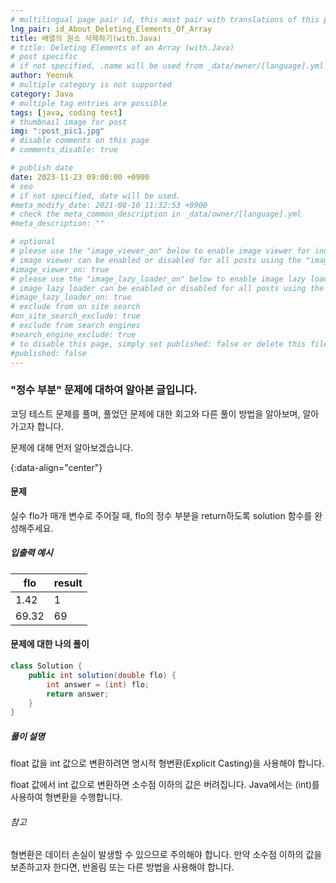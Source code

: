 ```yaml
---
# multilingual page pair id, this must pair with translations of this page. (This name must be unique)
lng_pair: id_About_Deleting_Elements_Of_Array
title: 배열의 원소 삭제하기(with.Java)
# title: Deleting Elements of an Array (with.Java)
# post specific
# if not specified, .name will be used from _data/owner/[language].yml
author: Yeonuk
# multiple category is not supported
category: Java
# multiple tag entries are possible
tags: [java, coding test]
# thumbnail image for post
img: ":post_pic1.jpg"
# disable comments on this page
# comments_disable: true

# publish date
date: 2023-11-23 09:00:00 +0900
# seo
# if not specified, date will be used.
#meta_modify_date: 2021-08-10 11:32:53 +0900
# check the meta_common_description in _data/owner/[language].yml
#meta_description: ""

# optional
# please use the "image_viewer_on" below to enable image viewer for individual pages or posts (_posts/ or [language]/_posts folders).
# image viewer can be enabled or disabled for all posts using the "image_viewer_posts: true" setting in _data/conf/main.yml.
#image_viewer_on: true
# please use the "image_lazy_loader_on" below to enable image lazy loader for individual pages or posts (_posts/ or [language]/_posts folders).
# image lazy loader can be enabled or disabled for all posts using the "image_lazy_loader_posts: true" setting in _data/conf/main.yml.
#image_lazy_loader_on: true
# exclude from on site search
#on_site_search_exclude: true
# exclude from search engines
#search_engine_exclude: true
# to disable this page, simply set published: false or delete this file
#published: false
---
```


<!-- outline-start -->

### "정수 부분" 문제에 대하여 알아본 글입니다.

코딩 테스트 문제를 풀며, 풀었던 문제에 대한 회고와 다른 풀이 방법을 알아보며, 알아가고자 합니다.

문제에 대해 먼저 알아보겠습니다.

{:data-align="center"}

<!-- outline-end -->

#### 문제

실수 flo가 매개 변수로 주어질 때, flo의 정수 부분을 return하도록 solution 함수를 완성해주세요.

##### 입출력 예시

| flo   | result |
| ----- | ------ |
| 1.42  | 1      |
| 69.32 | 69     |

#### 문제에 대한 나의 풀이

```java
class Solution {
    public int solution(double flo) {
        int answer = (int) flo;
        return answer;
    }
}
```

##### 풀이 설명

float 값을 int 값으로 변환하려면 명시적 형변환(Explicit Casting)을 사용해야 합니다.

float 값에서 int 값으로 변환하면 소수점 이하의 값은 버려집니다. Java에서는 (int)를 사용하여 형변환을 수행합니다.

###### 참고

형변환은 데이터 손실이 발생할 수 있으므로 주의해야 합니다. 만약 소수점 이하의 값을 보존하고자 한다면, 반올림 또는 다른 방법을 사용해야 합니다.
